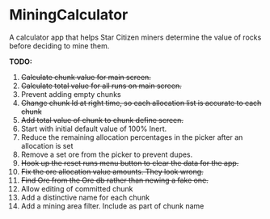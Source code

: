 # MiningCalculator

A calculator app that helps Star Citizen miners determine the value of rocks before deciding to mine them.


**TODO:** 
1. ~~Calculate chunk value for main screen.~~
1. ~~Calculate total value for all runs on main screen.~~
1. Prevent adding empty chunks
1. ~~Change chunk Id at right time, so each allocation list is accurate to each chunk~~
1. ~~Add total value of chunk to chunk define screen.~~
1. Start with initial default value of 100% Inert.
1. Reduce the remaining allocation percentages in the picker after an allocation is set
1. Remove a set ore from the picker to prevent dupes.
1. ~~Hook up the reset runs menu button to clear the data for the app.~~
1. ~~Fix the ore allocation value amounts. They look wrong.~~
1. ~~Find Ore from the Ore db rather than newing a fake one.~~
1. Allow editing of committed chunk
1. Add a distinctive name for each chunk
1. Add a mining area filter. Include as part of chunk name

